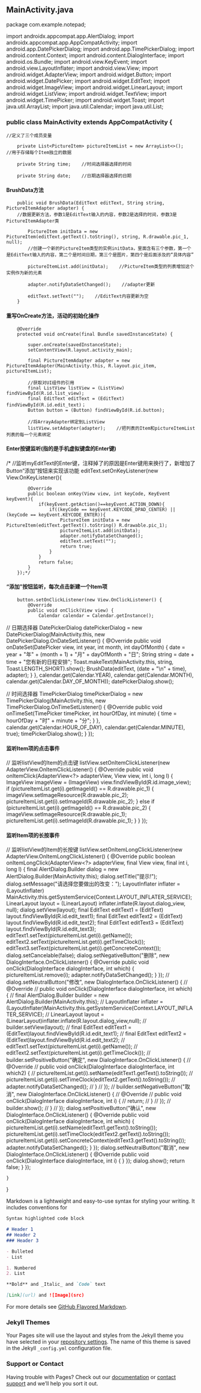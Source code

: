 ## MainActivity.java

package com.example.notepad;

import androidx.appcompat.app.AlertDialog;
import androidx.appcompat.app.AppCompatActivity;
import android.app.DatePickerDialog;
import android.app.TimePickerDialog;
import android.content.Context;
import android.content.DialogInterface;
import android.os.Bundle;
import android.view.KeyEvent;
import android.view.LayoutInflater;
import android.view.View;
import android.widget.AdapterView;
import android.widget.Button;
import android.widget.DatePicker;
import android.widget.EditText;
import android.widget.ImageView;
import android.widget.LinearLayout;
import android.widget.ListView;
import android.widget.TextView;
import android.widget.TimePicker;
import android.widget.Toast;
import java.util.ArrayList;
import java.util.Calendar;
import java.util.List;

### public class MainActivity extends AppCompatActivity {

    //定义了三个成员变量
    
        private List<PictureItem> pictureItemList = new ArrayList<>();    //用于存储每个Item独立的数据

        private String time;    //时间选择器选择的时间

        private String date;    //日期选择器选择的日期

#### BrushData方法

        public void BrushData(EditText editText, String string, PictureItemAdapter adapter) {
        //数据更新方法，参数1是EditText输入的内容，参数2是选择的时间，参数3是PictureItemAdapter类
     
            PictureItem initData = new PictureItem(editText.getText().toString(), string, R.drawable.pic_1, null);
            //创建一个新的PictureItem类型的实例initData，里面含有三个参数，第一个是EditText输入的内容，第二个是时间日期，第三个是图片，第四个是后面涉及的“具体内容”
            
            pictureItemList.add(initData);    //PictureItem类型的列表增加这个实例作为新的元素
            
            adapter.notifyDataSetChanged();    //adapter更新
            
            editText.setText("");    //EditText内容更新为空
        }


#### 重写OnCreate方法，活动的初始化操作
        @Override
        protected void onCreate(final Bundle savedInstanceState) {
        
            super.onCreate(savedInstanceState); 
            setContentView(R.layout.activity_main);

            final PictureItemAdapter adapter = new PictureItemAdapter(MainActivity.this, R.layout.pic_item, pictureItemList);

            //获取对UI组件的引用
            final ListView listView = (ListView) findViewById(R.id.list_view);
            final EditText editText = (EditText) findViewById(R.id.edit_text)；
            Button button = (Button) findViewById(R.id.button);

            //将ArrayAdapter绑定到ListView
            listView.setAdapter(adapter);    //把列表的Item和pictureItemList列表的每一个元素绑定

#### Enter按键监听(指的是手机虚拟键盘的Enter键)
/*      //监听myEditText的Enter键，注释掉了的原因是Enter键用来换行了，新增加了Button“添加”按钮来实现该功能
        editText.setOnKeyListener(new View.OnKeyListener(){
            
            @Override            
            public boolean onKey(View view, int keyCode, KeyEvent keyEvent){            
                if(keyEvent.getAction()==keyEvent.ACTION_DOWN){            
                    if((keyCode == keyEvent.KEYCODE_DPAD_CENTER) || (keyCode == keyEvent.KEYCODE_ENTER)){
                        PictureItem initData = new PictureItem(editText.getText().toString() R.drawable.pic_1);
                        pictureItemList.add(initData);
                        adapter.notifyDataSetChanged();
                        editText.setText("");
                        return true;
                    }
                }
                return false;
            }
        });*/
#### “添加”按钮监听，每次点击新建一个Item项
        button.setOnClickListener(new View.OnClickListener() {
            @Override
            public void onClick(View view) {
                Calendar calendar = Calendar.getInstance();
//                日期选择器
                DatePickerDialog datePickerDialog = new DatePickerDialog(MainActivity.this, new DatePickerDialog.OnDateSetListener() {
                    @Override
                    public void onDateSet(DatePicker view, int year, int month, int dayOfMonth) {
                        date = year + "年" + (month + 1) + "月" + dayOfMonth + "日";
                        String string = date + time + "您有新的日程安排";
                        Toast.makeText(MainActivity.this, string, Toast.LENGTH_SHORT).show();
                        BrushData(editText, (date + "\n" + time), adapter);
                    }
                }, calendar.get(Calendar.YEAR), calendar.get(Calendar.MONTH), calendar.get(Calendar.DAY_OF_MONTH));
                datePickerDialog.show();

//                时间选择器
                TimePickerDialog timePickerDialog = new TimePickerDialog(MainActivity.this, new TimePickerDialog.OnTimeSetListener() {
                    @Override
                    public void onTimeSet(TimePicker timePicker, int hourOfDay, int minute) {
                        time = hourOfDay + "时" + minute + "分";
                    }
                }, calendar.get(Calendar.HOUR_OF_DAY), calendar.get(Calendar.MINUTE), true);
                timePickerDialog.show();
            }
        });

#### 监听Item项的点击事件
//      监听listView的Item的点击键
        listView.setOnItemClickListener(new AdapterView.OnItemClickListener() {
            @Override
            public void onItemClick(AdapterView<?> adapterView, View view, int i, long l) {
                ImageView imageView = (ImageView) view.findViewById(R.id.image_view);
                if (pictureItemList.get(i).getImageId() == R.drawable.pic_1) {
                    imageView.setImageResource(R.drawable.pic_2);
                    pictureItemList.get(i).setImageId(R.drawable.pic_2);
                } else if (pictureItemList.get(i).getImageId() == R.drawable.pic_2) {
                    imageView.setImageResource(R.drawable.pic_1);
                    pictureItemList.get(i).setImageId(R.drawable.pic_1);
                }
            }
        });

#### 监听Item项的长按事件
//        监听listView的Item的长按键
        listView.setOnItemLongClickListener(new AdapterView.OnItemLongClickListener() {
            @Override
            public boolean onItemLongClick(AdapterView<?> adapterView, final View view, final int i, long l) {
                final AlertDialog.Builder dialog = new AlertDialog.Builder(MainActivity.this);
                dialog.setTitle("提示!");
                dialog.setMessage("请选择您要做出的改变：");
                LayoutInflater inflater = (LayoutInflater) MainActivity.this.getSystemService(Context.LAYOUT_INFLATER_SERVICE);
                LinearLayout layout = (LinearLayout) inflater.inflate(R.layout.dialog_view, null);
                dialog.setView(layout);
                final EditText editText1 = (EditText) layout.findViewById(R.id.edit_text1);
                final EditText editText2 = (EditText) layout.findViewById(R.id.edit_text2);
                final EditText editText3 = (EditText) layout.findViewById(R.id.edit_text3);
                editText1.setText(pictureItemList.get(i).getName());
                editText2.setText(pictureItemList.get(i).getTimeClock());
                editText3.setText(pictureItemList.get(i).getConcreteContext());
                dialog.setCancelable(false);
                dialog.setNegativeButton("删除", new DialogInterface.OnClickListener() {
                    @Override
                    public void onClick(DialogInterface dialogInterface, int which) {
                        pictureItemList.remove(i);
                        adapter.notifyDataSetChanged();
                    }
                });
//                dialog.setNeutralButton("修改", new DialogInterface.OnClickListener() {
//                    @Override
//                    public void onClick(DialogInterface dialogInterface, int which) {
//                        final AlertDialog.Builder builder = new AlertDialog.Builder(MainActivity.this);
//                        LayoutInflater inflater = (LayoutInflater)MainActivity.this.getSystemService(Context.LAYOUT_INFLATER_SERVICE);
//                        LinearLayout layout = (LinearLayout)inflater.inflate(R.layout.dialog_view,null);
//                        builder.setView(layout);
//                        final EditText editText1 = (EditText)layout.findViewById(R.id.edit_text1);
//                        final EditText editText2 = (EditText)layout.findViewById(R.id.edit_text2);
//                        editText1.setText(pictureItemList.get(i).getName());
//                        editText2.setText(pictureItemList.get(i).getTimeClock());
//                        builder.setPositiveButton("确定", new DialogInterface.OnClickListener() {
//                            @Override
//                            public void onClick(DialogInterface dialogInterface, int which2) {
//                                pictureItemList.get(i).setName(editText1.getText().toString());
//                                pictureItemList.get(i).setTimeClock(editText2.getText().toString());
//                                adapter.notifyDataSetChanged();
//                            }
//                        });
//                        builder.setNegativeButton("取消", new DialogInterface.OnClickListener() {
//                            @Override
//                            public void onClick(DialogInterface dialogInterface, int i) {
//                                return;
//                            }
//                        });
//                        builder.show();
//                    }
//                });
                dialog.setPositiveButton("确认", new DialogInterface.OnClickListener() {
                    @Override
                    public void onClick(DialogInterface dialogInterface, int which) {
                        pictureItemList.get(i).setName(editText1.getText().toString());
                        pictureItemList.get(i).setTimeClock(editText2.getText().toString());
                        pictureItemList.get(i).setConcreteContext(editText3.getText().toString());
                        adapter.notifyDataSetChanged();
                    }
                });
                dialog.setNeutralButton("取消", new DialogInterface.OnClickListener() {
                    @Override
                    public void onClick(DialogInterface dialogInterface, int i) {
                    }
                });
                dialog.show();
                return false;
            }
        });

    }
}

Markdown is a lightweight and easy-to-use syntax for styling your writing. It includes conventions for

```markdown
Syntax highlighted code block

# Header 1
## Header 2
### Header 3

- Bulleted
- List

1. Numbered
2. List

**Bold** and _Italic_ and `Code` text

[Link](url) and ![Image](src)
```

For more details see [GitHub Flavored Markdown](https://guides.github.com/features/mastering-markdown/).

### Jekyll Themes

Your Pages site will use the layout and styles from the Jekyll theme you have selected in your [repository settings](https://github.com/hc951129/hc951129.github.io/settings). The name of this theme is saved in the Jekyll `_config.yml` configuration file.

### Support or Contact

Having trouble with Pages? Check out our [documentation](https://help.github.com/categories/github-pages-basics/) or [contact support](https://github.com/contact) and we’ll help you sort it out.
